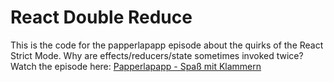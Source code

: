 # React Double Reduce

This is the code for the papperlapapp episode about the quirks of the React Strict Mode.
Why are effects/reducers/state sometimes invoked twice?
Watch the episode here: [Papperlapapp - Spaß mit Klammern](https://www.youtube.com/c/papperlapapp-dev)
